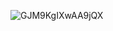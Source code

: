 ![GJM9KgIXwAA9jQX](https://github.com/Birphon/rcr/assets/61985658/969762a8-44ea-4fbb-a198-4214b2d01b3e)
